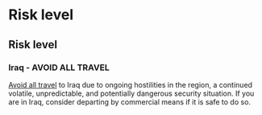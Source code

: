 # Risk level

## Risk level

### Iraq - AVOID ALL TRAVEL

[Avoid all travel](#levels "Risk Levels") to Iraq due to ongoing hostilities in the region, a continued volatile, unpredictable, and potentially dangerous security situation. If you are in Iraq, consider departing by commercial means if it is safe to do so.
